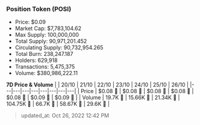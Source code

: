 
  ### Position Token (POSI)
  - Price: $0.09
  - Market Cap: $7,783,104.62
  - Max Supply: 100,000,000
  - Total Supply: 90,971,201.452
  - Circulating Supply: 90,732,954.265
  - Total Burn: 238,247.187
  - Holders: 629,918
  - Transactions: 5,475,375
  - Volume: $380,986,222.11

  **7D Price & Volume**
  | | 20&#x2F;10 | 21&#x2F;10 | 22&#x2F;10 | 23&#x2F;10 | 24&#x2F;10 | 25&#x2F;10 | 26&#x2F;10 |
  |---|---|---|---|---|---|---|---|
  | Price | $0.08 🔻 | $0.08 🔻 | $0.08 🔻 | $0.08 🚀 | $0.08 🚀 | $0.09 🚀 | $0.09 🔻 |
  | Volume | 19.7K 🚀 | 15.66K 🔻 | 21.34K 🚀 | 104.75K 🚀 | 66.7K 🔻 | 58.67K 🔻 | 29.6K 🔻 |

  > updated_at: Oct 26, 2022 12:42 PM
